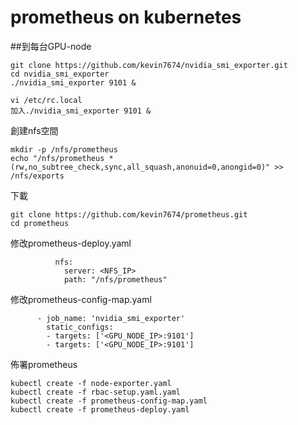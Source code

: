 # prometheus on kubernetes

##到每台GPU-node
```
git clone https://github.com/kevin7674/nvidia_smi_exporter.git
cd nvidia_smi_exporter
./nvidia_smi_exporter 9101 &

vi /etc/rc.local
加入./nvidia_smi_exporter 9101 &
```

創建nfs空間
```
mkdir -p /nfs/prometheus
echo "/nfs/prometheus *(rw,no_subtree_check,sync,all_squash,anonuid=0,anongid=0)" >> /nfs/exports
```

下載
```
git clone https://github.com/kevin7674/prometheus.git
cd prometheus
```

修改prometheus-deploy.yaml
```
          nfs:
            server: <NFS_IP>
            path: "/nfs/prometheus"
```

修改prometheus-config-map.yaml
```
      - job_name: 'nvidia_smi_exporter'
        static_configs:
        - targets: ['<GPU_NODE_IP>:9101']
        - targets: ['<GPU_NODE_IP>:9101']
```

佈署prometheus
```
kubectl create -f node-exporter.yaml
kubectl create -f rbac-setup.yaml.yaml
kubectl create -f prometheus-config-map.yaml
kubectl create -f prometheus-deploy.yaml
```




